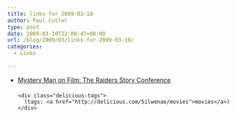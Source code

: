 ```yaml
---
title: links for 2009-03-10
author: Paul Cutler
type: post
date: 2009-03-10T22:00:47+00:00
url: /blog/2009/03/links-for-2009-03-10/
categories:
  - Links

---
```

<ul class="delicious">
  <li>
    <div class="delicious-link">
      <a href="http://mysterymanonfilm.blogspot.com/2009/03/raiders-story-conference.html">Mystery Man on Film: The Raiders Story Conference</a>
    </div>
    
    <div class="delicious-tags">
      (tags: <a href="http://delicious.com/Silwenae/movies">movies</a>)
    </div>
  </li>
</ul>